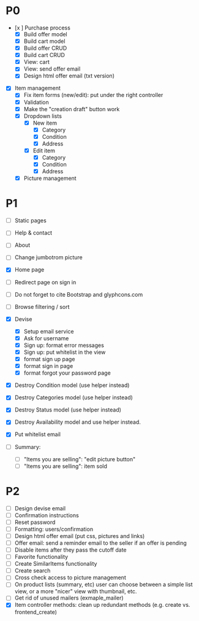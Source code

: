 # P0
- [x ] Purchase process
  - [x] Build offer model
  - [x] Build cart model
  - [x] Build offer CRUD
  - [x] Build cart CRUD
  - [x] View: cart
  - [x] View: send offer email
  - [x] Design html offer email (txt version)

- [x] Item management
  - [x] Fix item forms (new/edit): put under the right controller
  - [x] Validation
  - [x] Make the "creation draft" button work
  - [x] Dropdown lists
    -[x] New item
      -[x] Category
      -[x] Condition
      -[x] Address
    -[x] Edit item
      -[x] Category
      -[x] Condition
      -[x] Address
  - [x] Picture management

# P1
- [ ] Static pages
 - [ ] Help & contact
 - [ ] About
 - [ ] Change jumbotrom picture
 - [x] Home page
 - [ ] Redirect page on sign in
 - [ ] Do not forget to cite Bootstrap and glyphcons.com
 - [ ] Browse filtering / sort

- [x] Devise
  - [x] Setup email service
  - [x] Ask for username
  - [x] Sign up: format error messages
  - [x] Sign up: put whitelist in the view
  - [x] format sign up page
  - [x] format sign in page
  - [x] format forgot your password page

- [x] Destroy Condition model (use helper instead)
- [x] Destroy Categories model (use helper instead)
- [x] Destroy Status model (use helper instead)
- [x] Destroy Availability model and use helper instead.
- [x] Put whitelist email
- [ ] Summary:
  - [ ] "Items you are selling": "edit picture button"
  - [ ] "Items you are selling": item sold

# P2
- [ ] Design devise email
 - [ ] Confirmation instructions
 - [ ] Reset password
- [ ] Formatting: users/confirmation
- [ ] Design html offer email (put css, pictures and links)
- [ ] Offer email: send a reminder email to the seller if an offer is pending
- [ ] Disable items after they pass the cutoff date
- [ ] Favorite functionality
- [ ] Create SimilarItems functionality
- [ ] Create search
- [ ] Cross check access to picture management
- [ ] On product lists (summary, etc) user can choose between a simple list view, or a more "nicer" view with thumbnail, etc.
- [ ] Get rid of unused mailers (exmaple_mailer)
- [x] Item controller methods: clean up redundant methods (e.g. create vs. frontend_create)

